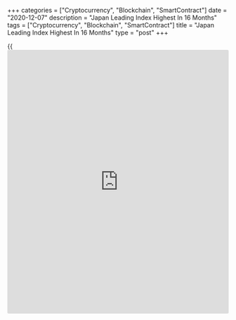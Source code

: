 +++
categories = ["Cryptocurrency", "Blockchain", "SmartContract"]
date = "2020-12-07"
description = "Japan Leading Index Highest In 16 Months"
tags = ["Cryptocurrency", "Blockchain", "SmartContract"]
title = "Japan Leading Index Highest In 16 Months"
type = "post"
+++

{{<iframe id="large-banner" src="https://www.bounty.group/#slide=20.0" width="100%" height="600" scrolling="no" style="border: 0px solid rgb(216, 221, 230); border-radius: 3px;">}}

Japan's leading index rose to its highest level in sixteen months in
October, preliminary data from the Cabinet Office showed on Monday.

The leading index, which measures the future economic activity, climbed
to 93.8 in October from 93.3 in September.

The latest reading was the highest since June last year, when it was
94.1.

The coincident index increased to 89.7 in October from 84.8 in the
previous month. This was the highest since February.

Meanwhile, the lagging index fell to 89.9 in October from 91.7 in the
prior month. A similar lower reading was recorded since April 2011.

For comments and feedback [contact](https://www.playgroundfx.com/contact/): editorial@rtt[news](https://www.letsplayfx.com/blog/forex-news-website/).com

[Economic News][1]

 **What parts of the world are seeing the best (and worst) economic
performances lately? Click[here][2] to check out our [Econ Scorecard][2]
and find out! See up-to-the-moment [ranking](https://www.playgroundfx.com/blog/crypto-exchange-ranking/)s for the best and worst
performers in [GDP][2], [unemployment rate][3], [inflation][4] and much
more.**

   1. www.rtt[news](https://www.letsplayfx.com/blog/forex-news-website/).com/Content/EconomicNews.aspx
   2. www.rtt[news](https://www.letsplayfx.com/blog/forex-news-website/).com/economic-scorecard/world-rank/GDP/highest-performance.aspx
   3. www.rtt[news](https://www.letsplayfx.com/blog/forex-news-website/).com/economic-scorecard/world-rank/unemployment-rate/lowest-performance.aspx
   4. www.rtt[news](https://www.letsplayfx.com/blog/forex-news-website/).com/economic-scorecard/world-rank/CPI/highest-performance.aspx